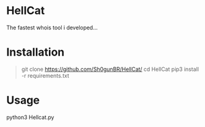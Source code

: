 # HellCat
  The fastest whois tool i developed...

# Installation
  >git clone https://github.com/Sh0gunBR/HellCat/
  >cd HellCat
  >pip3 install -r requirements.txt

# Usage
 python3 Hellcat.py
